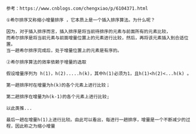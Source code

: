     参考：https://www.cnblogs.com/chengxiao/p/6104371.html
   
    ①希尔排序又称缩小增量排序 ，它本质上是一个插入排序算法。为什么呢？
    
    因为，对于插入排序而言，插入排序是将当前待排序的元素与前面所有的元素比较，
    而希尔排序是将当前元素与前面增量位置上的元素进行比较，然后，再将该元素插入到合适位置。
    当一趟希尔排序完成后，处于增量位置上的元素是有序的。
    
    ②希尔排序算法的效率依赖于增量的选取
    
    假设增量序列为 h(1)，h(2).....h(k)，其中h(1)必须为1，且h(1)<h(2)<...h(k) 。
    
    第一趟排序时在增量为h(k)的各个元素上进行比较；
    
    第二趟排序在增量为h(k-1)的各个元素上进行比较;
    
    以此类推...
    
    最后一趟在增量h(1)上进行比较。由此可以看出，每进行一趟排序，增量是一个不断减少的过程，因此称之为缩小增量